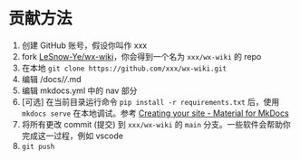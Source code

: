 # 贡献方法

1. 创建 GitHub 账号，假设你叫作 xxx
2. fork [LeSnow-Ye/wx-wiki](https://github.com/LeSnow-Ye/wx-wiki)，你会得到一个名为 `xxx/wx-wiki` 的 repo
3. 在本地 `git clone https://github.com/xxx/wx-wiki.git`
4. 编辑 /docs/*/*.md
5. 编辑 mkdocs.yml 中的 nav 部分
6. [可选] 在当前目录运行命令 `pip install -r requirements.txt` 后，使用 `mkdocs serve` 在本地调试。参考 [Creating your site - Material for MkDocs](https://squidfunk.github.io/mkdocs-material/creating-your-site/)
7. 将所有更改 commit (提交) 到 `xxx/wx-wiki` 的 `main` 分支。一些软件会帮助你完成这一过程，例如 vscode
8. `git push`
